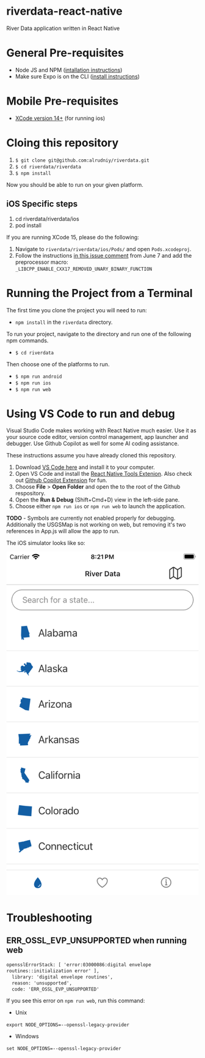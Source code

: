 # riverdata-react-native
River Data application written in React Native

# General Pre-requisites

* Node JS and NPM ([intallation instructions](https://docs.npmjs.com/downloading-and-installing-node-js-and-npm))
* Make sure Expo is on the CLI ([install instructions](https://docs.expo.dev/get-started/installation/#expo-cli))

# Mobile Pre-requisites

* [XCode version 14+](https://apps.apple.com/us/app/xcode/id497799835?mt=12/) (for running ios)

# Cloing this repository

1. `$ git clone git@github.com:alrudniy/riverdata.git`
1. `$ cd riverdata/riverdata`
1. `$ npm install`

Now you should be able to run on your given platform.

## iOS Specific steps

1. cd riverdata/riverdata/ios
1. pod install

If you are running XCode 15, please do the following:

1. Navigate to `riverdata/riverdata/ios/Pods/` and open `Pods.xcodeproj`.
1. Follow the instructions [in this issue comment](https://github.com/facebook/react-native/issues/37748) from June 7 and add the preprocessor macro: `_LIBCPP_ENABLE_CXX17_REMOVED_UNARY_BINARY_FUNCTION`

# Running the Project from a Terminal

The first time you clone the project you will need to run:

- `npm install` in the `riverdata` directory.

To run your project, navigate to the directory and run one of the following npm commands.

- `$ cd riverdata`

Then choose one of the platforms to run.

- `$ npm run android`
- `$ npm run ios`
- `$ npm run web`

# Using VS Code to run and debug

Visual Studio Code makes working with React Native much easier. Use it as your source code editor, version control management, app launcher and debugger. Use Github Copilot as well for some AI coding assistance. 

These instructions assume you have already cloned this repository.

1. Download [VS Code here](https://code.visualstudio.com/download) and install it to your computer.
1. Open VS Code and install the [React Native Tools Extenion](https://marketplace.visualstudio.com/items?itemName=msjsdiag.vscode-react-native). Also check out [Github Copilot Extension](https://marketplace.visualstudio.com/items?itemName=GitHub.copilot) for fun. 
1. Choose **File** > **Open Folder** and open the to the root of the Github respository.
1. Open the **Run & Debug** (Shift+Cmd+D) view in the left-side pane.
1. Choose either `npm run ios` or `npm run web` to launch the application.

**TODO** - Symbols are currently not enabled properly for debugging. Additionally the USGSMap is not working on web, but removing it's two references in App.js will allow the app to run.

The iOS simulator looks like so:

![Alt text](riverdata/docs/ios_simulator_launched.png)

# Troubleshooting

## ERR_OSSL_EVP_UNSUPPORTED when running web

```
opensslErrorStack: [ 'error:03000086:digital envelope routines::initialization error' ],
  library: 'digital envelope routines',
  reason: 'unsupported',
  code: 'ERR_OSSL_EVP_UNSUPPORTED'
  ```

  If you see this error on `npm run web`, run this command:

  * Unix

  `export NODE_OPTIONS=--openssl-legacy-provider`

  * Windows

  `set NODE_OPTIONS=--openssl-legacy-provider`